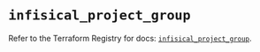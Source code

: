 # `infisical_project_group`

Refer to the Terraform Registry for docs: [`infisical_project_group`](https://registry.terraform.io/providers/infisical/infisical/0.15.41/docs/resources/project_group).
